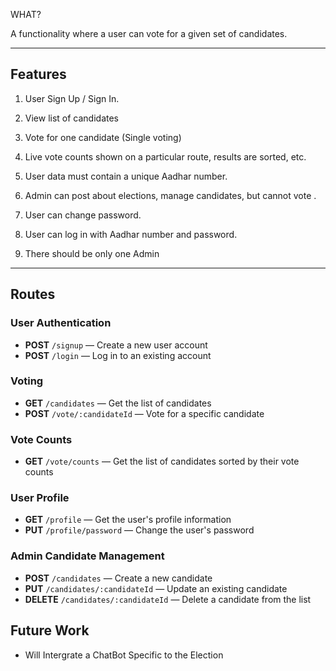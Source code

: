WHAT?

A functionality where a user can vote for a given set of candidates.

---

## Features

1. User Sign Up / Sign In.
2. View list of candidates
3. Vote for one candidate (Single voting)
4. Live vote counts shown on a particular route, results are sorted, etc.
5. User data must contain a unique Aadhar number.
6. Admin can post about elections, manage candidates, but cannot vote .
7. User can change password.
8. User can log in with Aadhar number and password.

9. There should be only one Admin
---

## Routes

### User Authentication
- **POST** `/signup` — Create a new user account
- **POST** `/login` — Log in to an existing account

### Voting
- **GET** `/candidates` — Get the list of candidates
- **POST** `/vote/:candidateId` — Vote for a specific candidate

### Vote Counts
- **GET** `/vote/counts` — Get the list of candidates sorted by their vote counts

### User Profile
- **GET** `/profile` — Get the user's profile information
- **PUT** `/profile/password` — Change the user's password

### Admin Candidate Management
- **POST** `/candidates` — Create a new candidate
- **PUT** `/candidates/:candidateId` — Update an existing candidate
- **DELETE** `/candidates/:candidateId` — Delete a candidate from the list



## Future Work
- Will Intergrate a ChatBot Specific to the Election